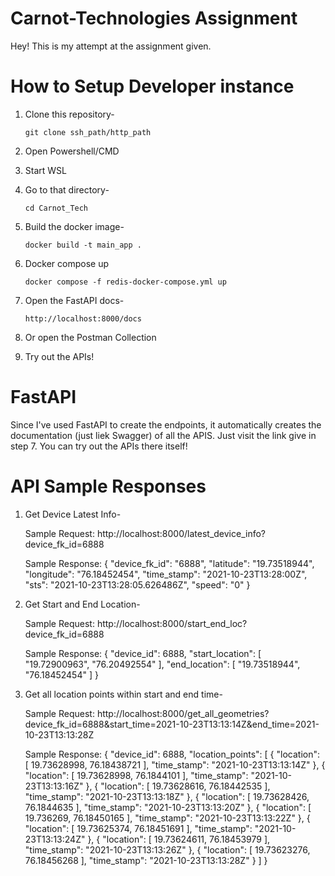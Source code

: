 # Carnot-Technologies  Assignment

Hey!
This is my attempt at the assignment given.

# How to Setup Developer instance
1. Clone this repository-
    ~~~
    git clone ssh_path/http_path
    ~~~

2. Open Powershell/CMD

3. Start WSL

4. Go to that directory-
    ~~~
    cd Carnot_Tech
    ~~~
5. Build the docker image-
    ~~~
    docker build -t main_app .
    ~~~
6. Docker compose up
    ~~~
    docker compose -f redis-docker-compose.yml up
    ~~~
7. Open the FastAPI docs-
    ~~~
    http://localhost:8000/docs
    ~~~

8. Or open the Postman Collection

9. Try out the APIs!


# FastAPI

Since I've used FastAPI to create the endpoints, it automatically creates the documentation (just liek Swagger) of all the APIS. Just visit the link give in step 7.
You can try out the APIs there itself!

# API Sample Responses

1. Get Device Latest Info-

    Sample Request:
        http://localhost:8000/latest_device_info?device_fk_id=6888
    
    Sample Response:
        {
            "device_fk_id": "6888",
            "latitude": "19.73518944",
            "longitude": "76.18452454",
            "time_stamp": "2021-10-23T13:28:00Z",
            "sts": "2021-10-23T13:28:05.626486Z",
            "speed": "0"
        }

2. Get Start and End Location-

    Sample Request:
        http://localhost:8000/start_end_loc?device_fk_id=6888
    
    Sample Response:
        {
            "device_id": 6888,
            "start_location": [
                "19.72900963",
                "76.20492554"
            ],
            "end_location": [
                "19.73518944",
                "76.18452454"
            ]
        }

3. Get all location points within start and end time-

    Sample Request:
        http://localhost:8000/get_all_geometries?device_fk_id=6888&start_time=2021-10-23T13:13:14Z&end_time=2021-10-23T13:13:28Z
    
    Sample Response:
        {
            "device_id": 6888,
            "location_points": [
                {
                    "location": [
                        19.73628998,
                        76.18438721
                    ],
                    "time_stamp": "2021-10-23T13:13:14Z"
                },
                {
                    "location": [
                        19.73628998,
                        76.1844101
                    ],
                    "time_stamp": "2021-10-23T13:13:16Z"
                },
                {
                    "location": [
                        19.73628616,
                        76.18442535
                    ],
                    "time_stamp": "2021-10-23T13:13:18Z"
                },
                {
                    "location": [
                        19.73628426,
                        76.1844635
                    ],
                    "time_stamp": "2021-10-23T13:13:20Z"
                },
                {
                    "location": [
                        19.736269,
                        76.18450165
                    ],
                    "time_stamp": "2021-10-23T13:13:22Z"
                },
                {
                    "location": [
                        19.73625374,
                        76.18451691
                    ],
                    "time_stamp": "2021-10-23T13:13:24Z"
                },
                {
                    "location": [
                        19.73624611,
                        76.18453979
                    ],
                    "time_stamp": "2021-10-23T13:13:26Z"
                },
                {
                    "location": [
                        19.73623276,
                        76.18456268
                    ],
                    "time_stamp": "2021-10-23T13:13:28Z"
                }
            ]
        }